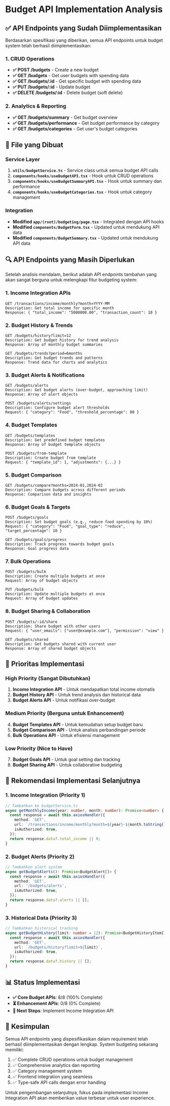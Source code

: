 # Budget API Implementation Analysis

## ✅ API Endpoints yang Sudah Diimplementasikan

Berdasarkan spesifikasi yang diberikan, semua API endpoints untuk budget system telah berhasil diimplementasikan:

### 1. CRUD Operations
- **✅ POST /budgets** - Create a new budget
- **✅ GET /budgets** - Get user budgets with spending data
- **✅ GET /budgets/:id** - Get specific budget with spending data
- **✅ PUT /budgets/:id** - Update budget
- **✅ DELETE /budgets/:id** - Delete budget (soft delete)

### 2. Analytics & Reporting
- **✅ GET /budgets/summary** - Get budget overview
- **✅ GET /budgets/performance** - Get budget performance by category
- **✅ GET /budgets/categories** - Get user's budget categories

## 📁 File yang Dibuat

### Service Layer
1. **`utils/budgetService.ts`** - Service class untuk semua budget API calls
2. **`components/hooks/useBudgetAPI.tsx`** - Hook untuk CRUD operations
3. **`components/hooks/useBudgetSummaryAPI.tsx`** - Hook untuk summary dan performance
4. **`components/hooks/useBudgetCategories.tsx`** - Hook untuk category management

### Integration
- **Modified `app/(root)/budgeting/page.tsx`** - Integrated dengan API hooks
- **Modified `components/BudgetForm.tsx`** - Updated untuk mendukung API data
- **Modified `components/BudgetSummary.tsx`** - Updated untuk mendukung API data

## 🔍 API Endpoints yang Masih Diperlukan

Setelah analisis mendalam, berikut adalah API endpoints tambahan yang akan sangat berguna untuk melengkapi fitur budgeting system:

### 1. Income Integration APIs
```
GET /transactions/income/monthly?month=YYYY-MM
Description: Get total income for specific month
Response: { "total_income": "5000000.00", "transaction_count": 10 }
```

### 2. Budget History & Trends
```
GET /budgets/history?limit=12
Description: Get budget history for trend analysis
Response: Array of monthly budget summaries

GET /budgets/trends?period=6months
Description: Get budget trends and patterns
Response: Trend data for charts and analytics
```

### 3. Budget Alerts & Notifications
```
GET /budgets/alerts
Description: Get budget alerts (over-budget, approaching limit)
Response: Array of alert objects

POST /budgets/alerts/settings
Description: Configure budget alert thresholds
Request: { "category": "Food", "threshold_percentage": 80 }
```

### 4. Budget Templates
```
GET /budgets/templates
Description: Get predefined budget templates
Response: Array of budget template objects

POST /budgets/from-template
Description: Create budget from template
Request: { "template_id": 1, "adjustments": {...} }
```

### 5. Budget Comparison
```
GET /budgets/compare?months=2024-01,2024-02
Description: Compare budgets across different periods
Response: Comparison data and insights
```

### 6. Budget Goals & Targets
```
POST /budgets/goals
Description: Set budget goals (e.g., reduce food spending by 10%)
Request: { "category": "Food", "goal_type": "reduce", "target_percentage": 10 }

GET /budgets/goals/progress
Description: Track progress towards budget goals
Response: Goal progress data
```

### 7. Bulk Operations
```
POST /budgets/bulk
Description: Create multiple budgets at once
Request: Array of budget objects

PUT /budgets/bulk
Description: Update multiple budgets at once
Request: Array of budget updates
```

### 8. Budget Sharing & Collaboration
```
POST /budgets/:id/share
Description: Share budget with other users
Request: { "user_emails": ["user@example.com"], "permission": "view" }

GET /budgets/shared
Description: Get budgets shared with current user
Response: Array of shared budget objects
```

## 🎯 Prioritas Implementasi

### High Priority (Sangat Dibutuhkan)
1. **Income Integration API** - Untuk mendapatkan total income otomatis
2. **Budget History API** - Untuk trend analysis dan historical data
3. **Budget Alerts API** - Untuk notifikasi over-budget

### Medium Priority (Berguna untuk Enhancement)
4. **Budget Templates API** - Untuk kemudahan setup budget baru
5. **Budget Comparison API** - Untuk analisis perbandingan periode
6. **Bulk Operations API** - Untuk efisiensi management

### Low Priority (Nice to Have)
7. **Budget Goals API** - Untuk goal setting dan tracking
8. **Budget Sharing API** - Untuk collaborative budgeting

## 🔧 Rekomendasi Implementasi Selanjutnya

### 1. Income Integration (Priority 1)
```typescript
// Tambahkan ke budgetService.ts
async getMonthlyIncome(year: number, month: number): Promise<number> {
  const response = await this.axiosHandler({
    method: 'GET',
    url: `/transactions/income/monthly?month=${year}-${month.toString().padStart(2, '0')}`,
    isAuthorized: true,
  });
  return response.data?.total_income || 0;
}
```

### 2. Budget Alerts (Priority 2)
```typescript
// Tambahkan alert system
async getBudgetAlerts(): Promise<BudgetAlert[]> {
  const response = await this.axiosHandler({
    method: 'GET',
    url: '/budgets/alerts',
    isAuthorized: true,
  });
  return response.data?.alerts || [];
}
```

### 3. Historical Data (Priority 3)
```typescript
// Tambahkan historical tracking
async getBudgetHistory(limit: number = 12): Promise<BudgetHistoryItem[]> {
  const response = await this.axiosHandler({
    method: 'GET',
    url: `/budgets/history?limit=${limit}`,
    isAuthorized: true,
  });
  return response.data?.history || [];
}
```

## 📊 Status Implementasi

- **✅ Core Budget APIs**: 8/8 (100% Complete)
- **⏳ Enhancement APIs**: 0/8 (0% Complete)
- **🎯 Next Steps**: Implement Income Integration API

## 🏁 Kesimpulan

Semua API endpoints yang dispesifikasikan dalam requirement telah berhasil diimplementasikan dengan lengkap. System budgeting sekarang memiliki:

1. ✅ Complete CRUD operations untuk budget management
2. ✅ Comprehensive analytics dan reporting
3. ✅ Category management system
4. ✅ Frontend integration yang seamless
5. ✅ Type-safe API calls dengan error handling

Untuk pengembangan selanjutnya, fokus pada implementasi Income Integration API akan memberikan value terbesar untuk user experience.
